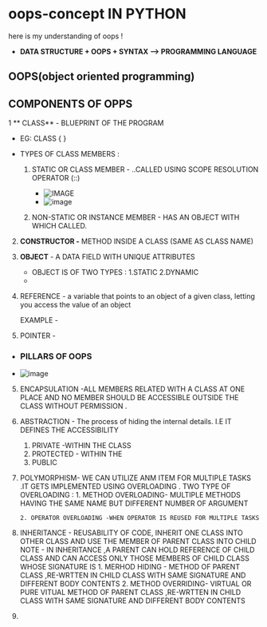 # oops-concept IN PYTHON
here is my understanding of oops !

+ **DATA STRUCTURE + OOPS + SYNTAX --> PROGRAMMING LANGUAGE**

## OOPS(object oriented programming)

## COMPONENTS OF OPPS 
1 ** CLASS** - BLUEPRINT OF THE PROGRAM 
   - EG: CLASS <CLASSNAME>
     {
      <MEMBERS>
     }

 - TYPES OF CLASS MEMBERS :
    1. STATIC OR CLASS MEMBER -  ..CALLED USING SCOPE RESOLUTION OPERATOR (::)
       - ![IMAGE](https://media.geeksforgeeks.org/wp-content/uploads/20230818181616/Types-of-OOPS-2.gif)
       - ![image](https://github.com/A-d-i-ti/oops-concept/assets/142913419/dca2cb48-3ba4-4cdc-81fb-12b78626b898)
         
    3. NON-STATIC OR INSTANCE MEMBER  - HAS AN OBJECT WITH WHICH CALLED.

        
2. **CONSTRUCTOR -** METHOD INSIDE  A CLASS (SAME AS CLASS NAME) 

3. **OBJECT** - A DATA FIELD WITH UNIQUE ATTRIBUTES
   - OBJECT IS OF TWO TYPES :
     1.STATIC
     2.DYNAMIC
   - 
4. REFERENCE - a variable that points to an object of a given class, letting you access the value of an object

   EXAMPLE -
   
6. POINTER -

- ### PILLARS OF OOPS
  
- ![image](https://github.com/A-d-i-ti/oops-concept/assets/142913419/3548f7ed-8143-4922-900f-b7d996b198b2)

5. ENCAPSULATION -ALL MEMBERS RELATED WITH A CLASS AT ONE PLACE AND NO MEMBER SHOULD BE ACCESSIBLE OUTSIDE THE CLASS WITHOUT PERMISSION .
6. ABSTRACTION - The process of hiding the internal details. I.E IT DEFINES THE ACCESSIBILITY
      1. PRIVATE -WITHIN THE CLASS
      2. PROTECTED - WITHIN THE
      3. PUBLIC
         
8. POLYMORPHISM- WE CAN UTILIZE ANM ITEM FOR MULTIPLE TASKS .IT GETS IMPLEMENTED USING OVERLOADING .
      TWO TYPE OF OVERLOADING :
       1. METHOD OVERLOADING- MULTIPLE METHODS HAVING THE SAME NAME BUT DIFFERENT NUMBER OF ARGUMENT
   
       2. OPERATOR OVERLOADING -WHEN OPERATOR IS REUSED FOR MULTIPLE TASKS 
     
     
10. INHERITANCE - REUSABILITY OF CODE, INHERIT ONE CLASS INTO OTHER CLASS AND USE THE MEMBER OF PARENT CLASS INTO CHILD
        NOTE - IN INHERITANCE ,A PARENT CAN HOLD REFERENCE OF CHILD CLASS AND CAN ACCESS ONLY THOSE MEMBERS OF CHILD CLASS WHOSE SIGNATURE IS
        1. MERHOD HIDING - METHOD OF PARENT CLASS ,RE-WRTTEN IN CHILD CLASS WITH SAME SIGNATURE AND DIFFERENT BODY CONTENTS 
        2. METHOD OVERRIDING- VIRTUAL OR PURE VITUAL METHOD OF PARENT CLASS ,RE-WRTTEN IN CHILD CLASS WITH SAME SIGNATURE AND DIFFERENT BODY CONTENTS 
12. 


